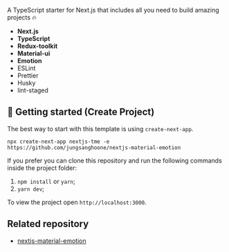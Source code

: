 A TypeScript starter for Next.js that includes all you need to build amazing projects 🔥

- **Next.js**
- **TypeScript**
- **Redux-toolkit**
- **Material-ui**
- **Emotion**
- ESLint
- Prettier
- Husky
- lint-staged


## **🚀 Getting started (Create Project)**

The best way to start with this template is using `create-next-app`.

`npx create-next-app nextjs-tme -e https://github.com/jungsanghoone/nextjs-material-emotion`

If you prefer you can clone this repository and run the following commands inside the project folder:

1. `npm install` or `yarn`;
2. `yarn dev`;

To view the project open `http://localhost:3000`.

## **Related repository**

- [nextjs-material-emotion](https://github.com/jungsanghoone/nextjs-material-emotion)
